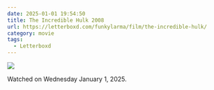 ```yaml
---
date: 2025-01-01 19:54:50
title: The Incredible Hulk 2008
url: https://letterboxd.com/funkylarma/film/the-incredible-hulk/
category: movie
tags:
  - Letterboxd
---
```


![](https://a.ltrbxd.com/resized/film-poster/5/0/8/2/7/50827-the-incredible-hulk-0-600-0-900-crop.jpg?v=f03c15122c)

Watched on Wednesday January 1, 2025.

